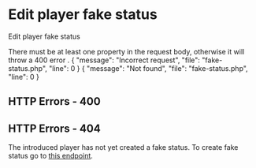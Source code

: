# Edit player fake status

<highlight>Edit player fake status</highlight>

<include from="notes.md" element-id="urlVariable"/>
<include from="notes.md" element-id="session"/>

<note title="Request body">
	There must be at least one property in the request body, otherwise it will throw a <a anchor="esc" summary="HTTP 400 - Enter some changes">400 error </a>.
</note> 

<api-endpoint openapi-path="./../../data.yaml" endpoint="/fake-status/${username}" method="PATCH">
	<response type="400">
		<sample lang="JSON">
			{
				"message": "Incorrect request",
				"file": "fake-status.php",
				"line": 0
			}
		</sample>
	</response>
	<response type="404">
		<sample lang="JSON">
			{
				"message": "Not found",
				"file": "fake-status.php",
				"line": 0
			}
		</sample>
	</response>
</api-endpoint>

## HTTP Errors - 400
<deflist collapsible="false">
	<include from="error.md" element-id="ep"/>
	<include from="error.md" element-id="esc"/>
	<include from="error.md" element-id="ivp"/>
</deflist>

## HTTP Errors - 404
<deflist collapsible="false">
	<include from="error.md" element-id="pde"/>
	<def title="Player doesn't have fake status">
		The introduced player has not yet created a fake status. To create fake status go to <a href="postFakeStatus.md">this endpoint</a>.
	</def>
</deflist>